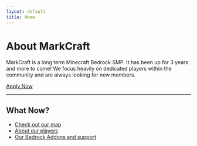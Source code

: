 ```yaml
---
layout: default
title: Home
---
```


# About MarkCraft

MarkCraft is a long term Minecraft Bedrock SMP. It has been up for 3 years and more to come! We focus heavily on dedicated players within the community and are always looking for new members.

[Apply Now](/apply)

---

## What Now?

- [Check out our map](/map)
- [About our players](/players)
- [Our Bedrock Addons and support](/addons)
